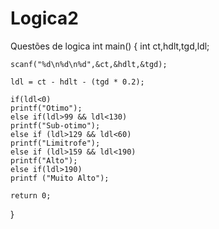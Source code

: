 # Logica2
Questões de logica
int main()
{
    int ct,hdlt,tgd,ldl;
    
    scanf("%d\n%d\n%d",&ct,&hdlt,&tgd);
    
    ldl = ct - hdlt - (tgd * 0.2);
    
    if(ldl<0)
    printf("Otimo");
    else if(ldl>99 && ldl<130)
    printf("Sub-otimo");
    else if (ldl>129 && ldl<60)
    printf("Limitrofe");
    else if (ldl>159 && ldl<190)
    printf("Alto");
    else if(ldl>190)
    printf ("Muito Alto");
    
    return 0;
}
